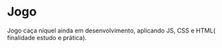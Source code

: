 # Jogo
Jogo caça níquel ainda em desenvolvimento, aplicando JS, CSS e HTML( finalidade estudo e prática).

